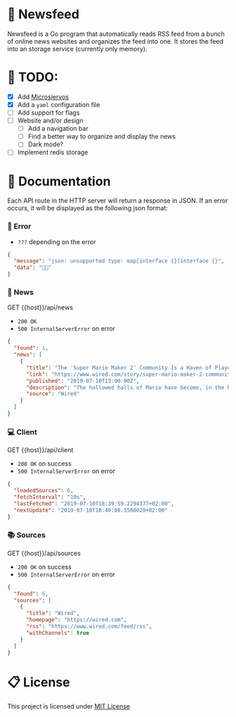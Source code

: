 <!--
@host = http://localhost
-->
# 📰 Newsfeed
Newsfeed is a Go program that automatically reads RSS feed from a bunch of online news websites
and organizes the feed into one. It stores the feed into an storage service (currently only memory).

# 🎯 TODO:
- [X] Add [Microsiervos](https://www.microsiervos.com/)
- [X] Add a `yaml` configuration file
- [ ] Add support for flags
- [ ] Website and/or design
  - [ ] Add a navigation bar
  - [ ] Find a better way to organize and display the news
  - [ ] Dark mode?
- [ ] Implement redis storage

# 📖 Documentation
Each API route in the HTTP server will return a response in JSON. If an error occurs, it will be displayed as the following json format:

### 🚧 Error
- `???` depending on the error
```json
{
  "message": "json: unsupported type: map[interface {}]interface {}",
  "data": "🖖🏻"
}
```

### 📰 News
GET {{host}}/api/news

- `200 OK`
- `500 InternalServerError` on error
```json
{
  "found": 1,
  "news": [
    {
      "title": "The 'Super Mario Maker 2' Community Is a Haven of Player Creativity",
      "link": "https://www.wired.com/story/super-mario-maker-2-community",
      "published": "2019-07-10T13:00:00Z",
      "description": "The hallowed halls of Mario have become, in the hands of fans, shrines to the gods of difficulty.",
      "source": "Wired"
    }
  ]
}
```

### 💻 Client
GET {{host}}/api/client

- `200 OK` on success
- `500 InternalServerError` on error
```json
{
  "loadedSources": 6,
  "fetchInterval": "10s",
  "lastFetched": "2019-07-10T18:39:59.2294377+02:00",
  "nextUpdate": "2019-07-10T18:40:08.5508029+02:00"
}
```

### 📚 Sources
GET {{host}}/api/sources

- `200 OK` on success
- `500 InternalServerError` on error
```json
{
  "found": 6,
  "sources": [
    {
      "title": "Wired",
      "homepage": "https://wired.com",
      "rss": "https://www.wired.com/feed/rss",
      "withChannels": true
    }
  ]
}
```

# 📋 License
This project is licensed under [MIT License](./LICENSE "License document from the repository")

